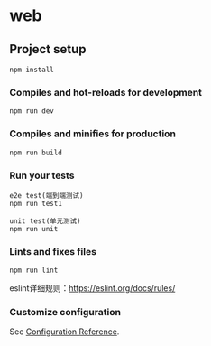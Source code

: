 # web

## Project setup
```
npm install
```

### Compiles and hot-reloads for development
```
npm run dev
```

### Compiles and minifies for production
```
npm run build
```

### Run your tests
```
e2e test(端到端测试)
npm run test1     

unit test(单元测试)
npm run unit  
```

### Lints and fixes files
```
npm run lint
```
eslint详细规则：https://eslint.org/docs/rules/

### Customize configuration
See [Configuration Reference](https://cli.vuejs.org/config/).
